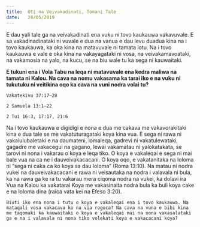 ```yaml
---
title:  Oti na Veivakadinati, Tomani Tale
date:   28/05/2019
---
```


E dau yali tale ga na veivakadinati ena vuku ni tovo kaukauwa vakavuvale. E sa vakadinadinataki ni vuvale e dua na vanua e dau levu duadua kina na i tovo kaukauwa, ka oka kina na matavuvale ni tamata lotu. Na i tovo kaukauwa e vale e oka kina na vakayagataki ni vosa, na veivakamavoataki, na vakamosia na yalo, na kucu, se na biu wale tu ka sega ni kauwaitaki.

**E tukuni ena i Vola Tabu na leqa ni matavuvale ena kedra maliwa na tamata ni Kalou. Na cava na nomu vakasama ka tarai iko e na vuku ni tukutuku ni veitikina oqo ka cava na vuni nodra volai tu?**

`Vakatekivu 37:17–28`

`2 Samuela 13:1–22`

`2 Tui 16:3, 17:17, 21:6`

Na i tovo kaukauwa e digidigi e nona e dua me cakava me vakavorakitaki kina e dua tale se me vakatuturagataki koya kina vua. E sega ni rawa ni vakaiulubaletaki e na daumateni, lomaleqa, gadrevi ni vakatulewataki, gagadre me vakacegui na gagano, lewai vakamatau ni yalokatakata, se tarovi ni nona i vakarau o koya e leqa tiko. O koya e vakaleqai e sega ni mai bale vua na ca ne i dauveivakacacani. O koya oqo, e vakatanitaka na loloma ni “sega ni caka ca ko koya sa dau loloma” (Roma 13:10). Na matau ni nodra vukei na dauveivakacacani e rawa ni veisautaka na nodra i valavala ni bula, ka na rawa ga ke ra tu vakarau mera ciqoma nodra na vukei, ka dolavi ira Vua na Kalou ka vakatarai Koya me vakasinaita nodra bula ka buli koya cake e na loloma dina (raica vata kei na Efeso 3:20).

`Biuti iko ena nona i tutu o koya e vakaleqai ena i tovo kaukauwa. Na mataqali vosa vakacava ko na via rogoca? Na cava na vuna e bibi kina me taqomaki ka kauwaitaki o koya e vakaleqai mai na nona vakasalataki ga e na i valavala ni nona tiko volekati koya e vakacacani koya?`